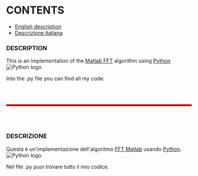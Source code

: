 # CONTENTS
- [English description](#description)
- [Descrizione italiana](#descrizione)

### DESCRIPTION
This is an implementation of the [Matlab FFT](https://www.mathworks.com/help/matlab/ref/fft.html) algorithm using [Python](https://www.python.org/) ![Python logo](https://www.python.org/static/img/python-logo@2x.png).

Into the .py file you can find all my code. 

<br><br>
<hr style="border:2px solid red">
<br><br>

### DESCRIZIONE
Questa è un'implementazione dell'algoritmo [FFT Matlab](https://www.mathworks.com/help/matlab/ref/fft.htm) usando [Python](https://www.python.org/).![Python logo](https://www.python.org/static/img/python-logo@2x.png).

Nel file .py puoi trovare tutto il mio codice.
